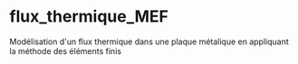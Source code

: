 # flux_thermique_MEF
Modélisation d'un flux thermique dans une plaque métalique en appliquant la méthode des éléments finis
